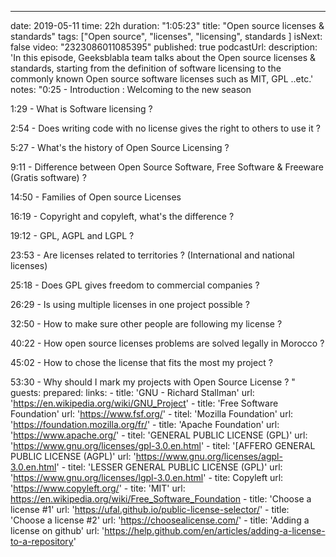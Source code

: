 ---
date: 2019-05-11
time: 22h
duration: "1:05:23"
title: "Open source licenses & standards"
tags: ["Open source", "licenses", "licensing", standards ]
isNext: false
video: "2323086011085395"
published: true
podcastUrl:
description: 'In this episode, Geeksblabla team talks about the Open source licenses & standards, starting from the definition of software licensing to the commonly known Open source software licenses such as MIT, GPL ..etc.'
notes: "0:25 - Introduction : Welcoming to the new season

1:29 - What is Software licensing ?

2:54 - Does writing code with no license gives the right to others to use it ?

5:27 - What's the history of Open Source Licensing ?

9:11 - Difference between Open Source Software, Free Software & Freeware (Gratis software) ?

14:50 - Families of Open source Licenses

16:19 - Copyright and copyleft, what's the difference ?

19:12 - GPL, AGPL and LGPL ?

23:53 - Are licenses related to territories ? (International and national licenses)

25:18 - Does GPL gives freedom to commercial companies ?

26:29 - Is using multiple licenses in one project possible ?

32:50 - How to make sure other people are following my license ?

40:22 - How open source licenses problems are solved legally in Morocco ?

45:02 - How to chose the license that fits the most my project ?

53:30 - Why should I mark my projects with Open Source License ?
"
guests: 
prepared: 
links: 
    - title: 'GNU - Richard Stallman' 
      url: 'https://en.wikipedia.org/wiki/GNU_Project'
    - title: 'Free Software Foundation'
      url: 'https://www.fsf.org/'
    - titel: 'Mozilla Foundation' 
      url: 'https://foundation.mozilla.org/fr/'
    - title: 'Apache Foundation'
      url: 'https://www.apache.org/'
    - titel: 'GENERAL PUBLIC LICENSE (GPL)'
      url: 'https://www.gnu.org/licenses/gpl-3.0.en.html'
    - titel: '[AFFERO GENERAL PUBLIC LICENSE (AGPL)' 
      url: 'https://www.gnu.org/licenses/agpl-3.0.en.html'
    - titel: 'LESSER GENERAL PUBLIC LICENSE (GPL)' 
      url: 'https://www.gnu.org/licenses/lgpl-3.0.en.html'
    - tite: Copyleft
      url: 'https://www.copyleft.org/'
    - tite: 'MIT'
      url: https://en.wikipedia.org/wiki/Free_Software_Foundation
    - title: 'Choose a license #1'
      url: 'https://ufal.github.io/public-license-selector/'
    - title: 'Choose a license #2'
      url: 'https://choosealicense.com/'
    - title: 'Adding a license on github'
      url: 'https://help.github.com/en/articles/adding-a-license-to-a-repository'
